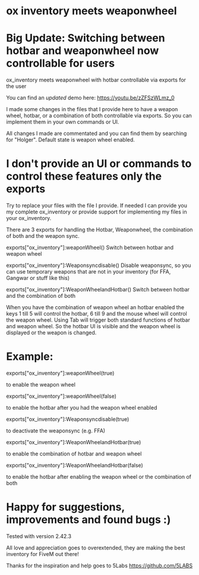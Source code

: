 # ox inventory meets weaponwheel

# Big Update: Switching between hotbar and weaponwheel now controllable for users

ox_inventory meets weaponwheel with hotbar controllable via exports for the user

You can find an *updated* demo here: https://youtu.be/zZFSzWLmz_0

I made some changes in the files that I provide here to have a weapon wheel, hotbar, or a combination of both controllable via exports. So you can implement them in your own commands or UI. 

All changes I made are commentated and you can find them by searching for "Holger".
Default state is weapon wheel enabled.
# I don't provide an UI or commands to control these features only the exports

Try to replace your files with the file I provide. If needed I can provide you my complete ox_inventory or provide support for implementing my files in your ox_inventory.

There are 3 exports for handling the Hotbar, Weaponwheel, the combination of both and the weapon sync.

exports["ox_inventory"]:weaponWheel()                Switch between hotbar and weapon wheel

exports["ox_inventory"]:Weaponsyncdisable()          Disable weaponsync, so you can use temporary weapons that are not in your inventory (for FFA, Gangwar or stuff like this)

exports["ox_inventory"]:WeaponWheelandHotbar()       Switch between hotbar and the combination of both

When you have the combination of weapon wheel an hotbar enabled the keys 1 till 5 will control the hotbar, 6 till 9 and the mouse wheel will control the weapon wheel. Using Tab will trigger both standard functions of hotbar and weapon wheel. So the hotbar UI is visible and the weapon wheel is displayed or the weapon is changed. 


# Example:

exports["ox_inventory"]:weaponWheel(true)

to enable the weapon wheel

exports["ox_inventory"]:weaponWheel(false)

to enable the hotbar after you had the weapon wheel enabled 

exports["ox_inventory"]:Weaponsyncdisable(true)

to deactivate the weaponsync (e.g. FFA)

exports["ox_inventory"]:WeaponWheelandHotbar(true)

to enable the combination of hotbar and weapon wheel

exports["ox_inventory"]:WeaponWheelandHotbar(false)

to enable the hotbar after enabling the weapon wheel or the combination of both

# Happy for suggestions, improvements and found bugs :)

Tested with version 2.42.3

All love and appreciation goes to overextended, they are making the best inventory for FiveM out there!

Thanks for the inspiration and help goes to 5Labs https://github.com/5LABS
